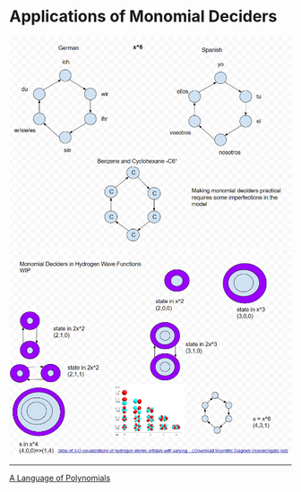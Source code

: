 # Applications of Monomial Deciders

![Samples of Use Cases](Resources/usecases.png)
![Quantum States for the Hydrogen Wave Function](Resources/quantumstates.png)

-----

[A Language of Polynomials](https://github.com/ericung/languageofpolynomials)
